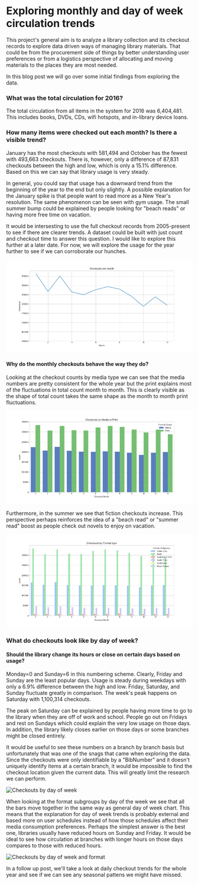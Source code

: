 # Exploring monthly and day of week circulation trends

This project's general aim is to analyze a library collection and its checkout records to explore data driven ways of managing library materials. That could be from the procurement side of things by better understanding user preferences or from a logistics perspective of allocating and moving materials to the places they are most needed.

In this blog post we will go over some initial findings from exploring the data.

### What was the total circulation for 2016?

The total circulation from all items in the system for 2016 was 6,404,481. This includes books, DVDs, CDs, wifi hotspots, and in-library device loans.

### How many items were checked out each month? Is there a visible trend?
January has the most checkouts with 581,494 and October has the fewest with 493,663 checkouts. There is, however, only a difference of 87,831 checkouts between the high and low, which is only a 15.1% difference. Based on this we can say that library usage is very steady.

In general, you could say that usage has a downward trend from the beginning of the year to the end but only slightly. A possible explanation for the January spike is that people want to read more as a New Year's resolution. The same phenomenon can be seen with gym usage. The small summer bump could be explained by people looking for "beach reads" or having more free time on vacation.

It would be intersesting to use the full checkout records from 2005-present to see if there are clearer trends. A dataset could be built with just count and checkout time to answer this question. I would like to explore this further at a later date. For now, we will explore the usage for the year further to see if we can corroborate our hunches.

![Checkouts by month](../docs/images/checkoutsbymonth.png)

#### Why do the monthly checkouts behave the way they do?
Looking at the checkout counts by media type we can see that the media numbers are pretty consistent for the whole year but the print explains most of the fluctuations in total count month to month. This is clearly visible as the shape of total count takes the same shape as the month to month print fluctuations.

![Checkouts by month and format group](../docs/images/checkoutsbyformatgroup.png)

Furthermore, in the summer we see that fiction checkouts increase. This perspective perhaps reinforces the idea of a "beach read" or "summer read" boost as people check out novels to enjoy on vacation.

![Checkouts by month and format subgroup](../docs/images/checkoutsbyformatsubgroup.png)

### What do checkouts look like by day of week?
#### Should the library change its hours or close on certain days based on usage?
Monday=0 and Sunday=6 in this numbering scheme. Clearly, Friday and Sunday are the least popular days. Usage is steady during weekdays with only a 6.9% difference between the high and low. Friday, Saturday, and Sunday fluctuate greatly in comparison. The week's peak happens on Saturday with 1,100,314 checkouts.

The peak on Saturday can be explained by people having more time to go to the library when they are off of work and school. People go out on Fridays and rest on Sundays which could explain the very low usage on those days. In addition, the library likely closes earlier on those days or some branches might be closed entirely.

It would be useful to see these numbers on a branch by branch basis but unfortunately that was one of the snags that came when exploring the data. Since the checkouts were only identifiable by a "BibNumber" and it doesn't uniquely identify items at a certain branch, it would be impossible to find the checkout location given the current data. This will greatly limit the research we can perform.

![Checkouts by day of week](../docs/images/checkoutsbydayofweek.png')

When looking at the format subgroups by day of the week we see that all the bars move together in the same way as general day of week chart. This means that the explanation for day of week trends is probably external and based more on user schedules instead of how those schedules affect their media consumption preferences. Perhaps the simplest answer is the best one, libraries usually have reduced hours on Sunday and Friday. It would be ideal to see how circulation at branches with longer hours on those days compares to those with reduced hours.

![Checkouts by day of week and format](../docs/images/checkoutsbydayofweekformat.png')

In a follow up post, we'll take a look at daily checkout trends for the whole year and see if we can see any seasonal pattens we might have missed.
